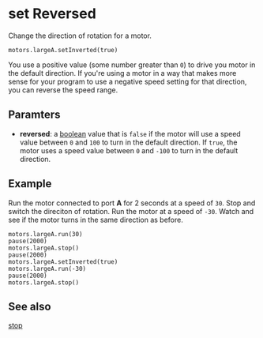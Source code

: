 # set Reversed

Change the direction of rotation for a motor.

```sig
motors.largeA.setInverted(true)
```

You use a positive value (some number greater than `0`) to drive you motor in the default direction. If you're using a motor in a way that makes more sense for your program to use a negative speed setting for that direction, you can reverse the speed range.

## Paramters

* **reversed**: a [boolean](/types/boolean) value that is `false` if the motor will use a speed value between `0` and `100` to turn in the default direction. If `true`, the motor uses a speed value between `0` and `-100` to turn in the default direction.

## Example

Run the motor connected to port **A** for 2 seconds at a speed of `30`. Stop and switch the direciton of rotation. Run the motor at a speed of `-30`. Watch and see if the motor turns in the same direction as before.

```blocks
motors.largeA.run(30)
pause(2000)
motors.largeA.stop()
pause(2000)
motors.largeA.setInverted(true)
motors.largeA.run(-30)
pause(2000)
motors.largeA.stop()
```

## See also

[stop](/reference/motors/motor/stop)